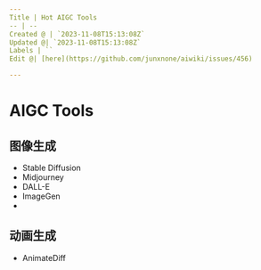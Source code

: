 ```yaml
---
Title | Hot AIGC Tools
-- | --
Created @ | `2023-11-08T15:13:08Z`
Updated @| `2023-11-08T15:13:08Z`
Labels | ``
Edit @| [here](https://github.com/junxnone/aiwiki/issues/456)

---
```

# AIGC Tools

## 图像生成
- Stable Diffusion
- Midjourney
- DALL-E
- ImageGen
- 

## 动画生成
- AnimateDiff
